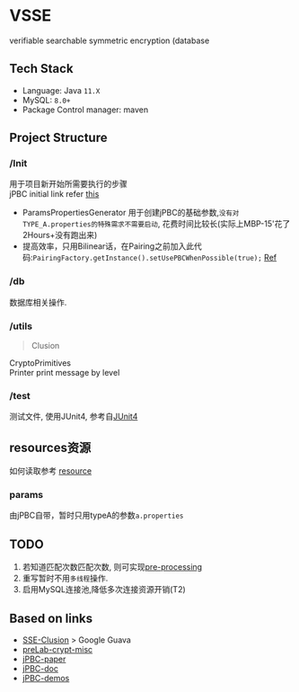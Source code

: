 # VSSE

verifiable searchable symmetric encryption (database

## Tech Stack

- Language: Java `11.X`
- MySQL: `8.0+`
- Package Control manager: maven

## Project Structure

### /Init

用于项目新开始所需要执行的步骤\
jPBC initial link refer [this](http://gas.dia.unisa.it/projects/jpbc/docs/pairing.html)
- ParamsPropertiesGenerator 用于创建jPBC的基础参数,`没有对TYPE_A.properties的特殊需求不需要启动`, 花费时间比较长(实际上MBP-15'花了2Hours+没有跑出来)
- 提高效率，只用Bilinear话，在Pairing之前加入此代码:`PairingFactory.getInstance().setUsePBCWhenPossible(true);` [Ref](http://gas.dia.unisa.it/projects/jpbc/docs/pairing.html#.XcFfM5Iza2A)

### /db

数据库相关操作.

### /utils

>Clusion
>
CryptoPrimitives  
Printer print message by level

### /test

测试文件, 使用JUnit4, 参考自[JUnit4](junit1)

## resources资源

如何读取参考 [resource](rsc)

### params

由jPBC自带，暂时只用typeA的参数`a.properties`

## TODO

1. 若知道匹配次数匹配次数, 则可实现[pre-processing](http://gas.dia.unisa.it/projects/jpbc/docs/pairing.html)
2. 重写暂时不用`多线程`操作.
3. 启用MySQL连接池,降低多次连接资源开销(T2)

## Based on links

- [SSE-Clusion](https://github.com/encryptedsystems/Clusion) > Google Guava
- [preLab-crypt-misc](https://github.com/zhangzhongjun/CryptographyRepository)
- [jPBC-paper](https://ieeexplore.ieee.org/document/5983948/?arnumber=5983948)
- [jPBC-doc](http://gas.dia.unisa.it/projects/jpbc/docs)
- [jPBC-demos](https://www.programcreek.com/java-api-examples/?api=it.unisa.dia.gas.plaf.jpbc.pairing.PairingFactory)

[jdbc1]: https://www.cnblogs.com/Qian123/p/5339164.html

[junit1]: https://juejin.im/post/5c7fbfdd6fb9a049ef275a60
[rsc]: https://www.mkyong.com/java/java-read-a-file-from-resources-folder/
